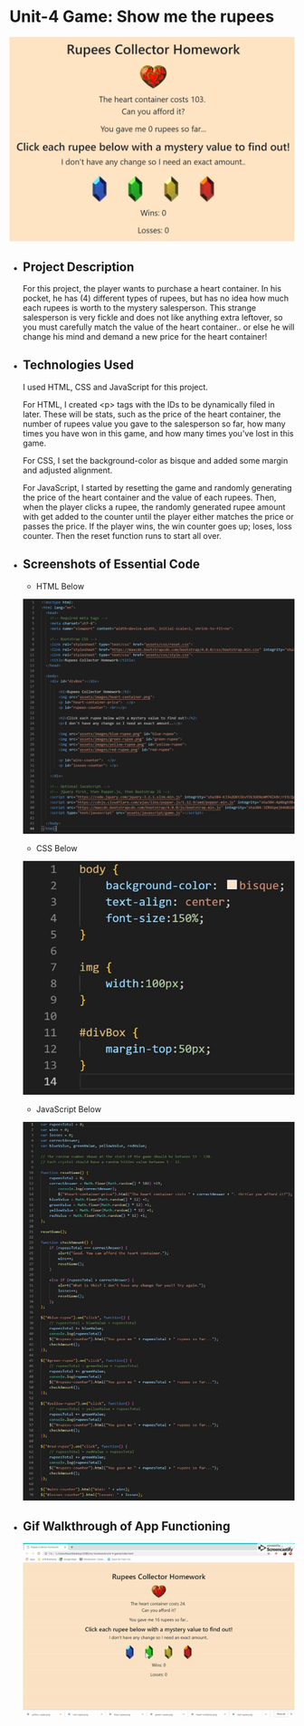 # Unit-4 Game: Show me the rupees
  ![Screenshot of finished page](/assets/images/unit4-finished.jpg "Screenshot of finished page")

  * ## Project Description
    
    For this project, the player wants to purchase a heart container. In his pocket, he has (4) different types of rupees, but has no idea how much each rupees is worth to the mystery salesperson. This strange salesperson is very fickle and does not like anything extra leftover, so you must carefully match the value of the heart container.. or else he will change his mind and demand a new price for the heart container!
  
  * ## Technologies Used

    I used HTML, CSS and JavaScript for this project.

    For HTML, I created &lt;p&gt; tags with the IDs to be dynamically filed in later. These will be stats, such as the price of the heart container, the number of rupees value you gave to the salesperson so far, how many times you have won in this game, and how many times you've lost in this game.

    For CSS, I set the background-color as bisque and added some margin and adjusted alignment.

    For JavaScript, I started by resetting the game and randomly generating the price of the heart container and the value of each rupees. Then, when the player clicks a rupee, the randomly generated rupee amount with get added to the counter until the player either matches the price or passes the price. If the player wins, the win counter goes up; loses, loss counter. Then the reset function runs to start all over.

  * ## Screenshots of Essential Code
    * HTML Below

    ![Screenshot of HTML](/assets/images/unit4-html.jpg "Screenshot of HTML")
    
    * CSS Below
    
    ![Screenshot of CSS](/assets/images/unit4-css.jpg "Screenshot of CSS")

    * JavaScript Below

    ![Screenshot of JavaScript](/assets/images/unit4-js.jpg "Screenshot of JavaScript")
        
  * ## Gif Walkthrough of App Functioning 
    
    ![Gif of finished page](/assets/images/unit4-gif.gif "Gif of finished page")
